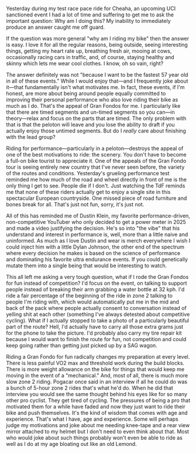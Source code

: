 Yesterday during my test race pace ride for Cheaha, an upcoming UCI sanctioned event I had a lot of time and suffering to get me to ask the important question: Why am I doing this? My inability to immediately produce an answer caught me off guard.

If the question was more general "why am I riding my bike" then the answer is easy. I love it for all the regular reasons, being outside, seeing interesting things, getting my heart rate up, breathing fresh air, mooing at cows, occasionally racing cars in traffic, and, of course, staying healthy and skinny which lets me wear cool clothes. I know, oh so vain, right?

The answer definitely was not "because I want to be the fastest 57 year old in all of these events." While I would enjoy that—and I frequently joke about it—that fundamentally isn't what motivates me. In fact, these events, if I'm honest, are more about being around people equally committed to improving their personal performance who also love riding their bike as much as I do. That's the appeal of Gran Fondos for me. I particularly like that there are timed segments and un-timed segments so you can—in theory—relax and focus on the parts that are timed. The only problem with that is that the peloton will leave and you lose the ability to draft if you actually enjoy those untimed segments. But do I *really* care about finishing with the lead group?

Riding for performance—particularly in a peloton—destroys the appeal of one of the best motivations to ride: the scenery. You don't have to become a full-on bike tourist to appreciate it. One of the appeals of the Gran Fondo tour is seeing entirely new country that I've never seen before, the variety of the routes and conditions. Yesterday's grueling performance test reminded me how much of the road and wheel directly in front of me is the only thing I get to see. People die if I don't. Just watching the TdF reminds me that none of these riders actually get to enjoy a single site in this spectacular European countryside. One missed piece of road furniture and bones break for all. That's just not fun, sorry, it's just not.

All of this has reminded me of Dustin Klein, my favorite performance-driven, non-competitive YouTuber who only decided to get a power meter in 2025 and made a video justifying the decision. He's so into "the vibe" that his understand and interest in performance is, well, more than a little naive and uninformed. As much as I love Dustin and wear is merch everywhere I wish I could inject him with a little Dylan Johnson, the other end of the spectrum where every decision he makes is based on the science of performance and dominating his favorite ultra endurance events. If you could genetically mutate them into a single being that would be interesting to watch.

This all left me asking a very tough question, what if I rode the Gran Fondos for fun instead of competition? I'd focus on the event, on talking to support people instead of breaking their arm grabbing a water bottle at 32 kph. I'd ride a fair percentage of the beginning of the ride in zone 2 talking to people I'm riding with, which would automatically put me in the mid and back of the pack where people actually consent to conversation instead of yelling shit at each other (something I've always detested about competitive cycling). What if I actually stopped to take a photo of a particularly beautiful part of the route? Hell, I'd actually have to carry all those extra grams just for the phone to take the picture. I'd probably also carry my tire repair kit because I would want to finish the route for fun, not competition and could keep going rather than getting just picked up by a SAG wagon.

Riding a Gran Fondo for fun radically changes my preparation at every level. There is less painful VO2 max and threshold work during the build blocks. There is more weight allowance on the bike for things that would keep me moving in the event of a "mechanical." And, most of all, there is much more slow zone 2 riding. Pogacar once said in an interview if all he could do was a bunch of 5-hour zone 2 rides that's what he'd do. When he did that interview you would see the same thought behind his eyes like for so many other pro cyclist. They get tired of cycling. The pressures of being a pro that motivated them for a while have faded and now they just want to ride their bike and push themselves. It's the kind of wisdom that comes with age and experience. That's what I have, age and experience. Some will perhaps judge my motivations and joke about me needing knee-tape and a rear view mirror attached to my helmet but I don't need to even think about that. Most who would joke about such things probably won't even be able to ride as well as I do at my age bloating out like an old Lemond.

